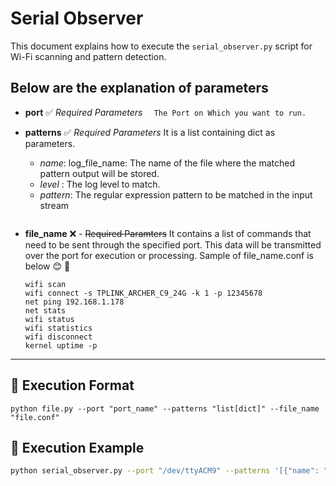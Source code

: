 # Serial Observer


This document explains how to execute the `serial_observer.py` script for Wi-Fi scanning and pattern detection.

## Below are the explanation of parameters

	 

 

-	__port__  :white_check_mark: *Required Parameters*  ```  The Port on Which you want to run.```
 -	__patterns__ :white_check_mark:  *Required Parameters*   It is a list containing dict as parameters.
	-	_name_: log_file_name: The name of the file where the matched pattern output will be stored.
	-	_level_ : The log level to match.
	-	_pattern_: The regular expression pattern to be matched in the input stream
	
	```
- __file_name__ :x: - ~~Required Paramters~~ It contains a list of commands that need to be sent through the specified port. This data will be transmitted over the port for execution or processing.
	Sample of file_name.conf is below :blush:	:page_facing_up:
	```
	wifi scan
	wifi connect -s TPLINK_ARCHER_C9_24G -k 1 -p 12345678
	net ping 192.168.1.178
	net stats
	wifi status
	wifi statistics
	wifi disconnect
	kernel uptime -p
	```
				
		








---
##  :pushpin: Execution Format
```
python file.py --port "port_name" --patterns "list[dict]" --file_name "file.conf"
```

##  :rocket: Execution Example

```bash
python serial_observer.py --port "/dev/ttyACM9" --patterns '[{"name": "connection_request_failed", "level": "info", "pattern": "(?i)\\bConnection request failed\\s+\\(Wrong password/2\\)"}]' --file_name "test_collection.conf"

```
